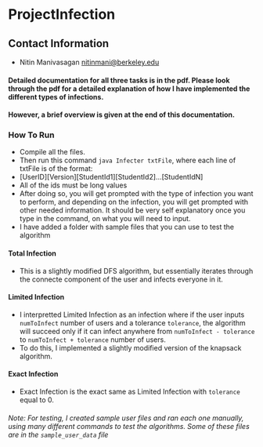 # ProjectInfection

## Contact Information
* Nitin Manivasagan <nitinmani@berkeley.edu>

#### Detailed documentation for all three tasks is in the pdf. Please look through the pdf for a detailed explanation of how I have implemented the different types of infections. 
#### However, a brief overview is given at the end of this documentation.

### How To Run 
  * Compile all the files. 
  * Then run this command `java Infecter txtFile`, where each line of txtFile is of the format:  
   * [UserID][Version][StudentId1][StudentId2]...[StudentIdN]
  * All of the ids must be long values
  * After doing so, you will get prompted with the type of infection you want to perform, and depending on the infection, you will get prompted with other needed information. It should be very self explanatory once you type in the command, on what you will need to input.
  * I have added a folder with sample files that you can use to test the algorithm
 
#### Total Infection
* This is a slightly modified DFS algorithm, but essentially iterates through the connecte component of the user and infects everyone in it.

#### Limited Infection
* I interpretted Limited Infection as an infection where if the user inputs `numToInfect` number of users and a tolerance `tolerance`,  the algorithm will succeed only if it can infect anywhere from `numToInfect - tolerance` to `numToInfect + tolerance` number of users. 
* To do this, I implemented a slightly modified version of the knapsack algorithm.

#### Exact Infection
* Exact Infection is the exact same as Limited Infection with `tolerance` equal to 0.

###### Note: For testing, I created sample user files and ran each one manually, using many different commands to test the algorithms. Some of these files are in the `sample_user_data` file
